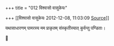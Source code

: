 +++
title = "012 विश्वासो वासुकेयः"

+++
[[विश्वासो वासुकेयः	2012-12-08, 11:03:09 [Source](https://groups.google.com/g/samskrita/c/F3GJX8Y9Q0k)]]



यथासाधारणम् पामरस्य मम प्राकृतम् संस्कृतीस्यात् कुर्वन्तु पण्डिताः।



